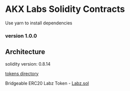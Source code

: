 # AKX Labs Solidity Contracts

Use yarn to install dependencies

### version 1.0.0

## Architecture

solidity version: 0.8.14

[tokens directory](https://github.com/akxlab/hh/tree/dev/contracts/tokens)

Bridgeable ERC20 Labz Token - [Labz.sol](https://github.com/akxlab/hh/blob/dev/contracts/tokens/Labz.sol)







